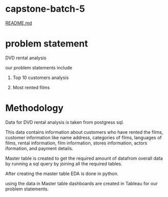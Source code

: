 # capstone-batch-5
[README.md](https://github.com/snethac/capstone-batch-5/files/9703019/README.md)

# problem statement

DVD rental analysis

our problem statements include 

1. Top 10 customers analysis

2. Most rented films
# Methodology

Data for DVD rental analysis is taken from postgress sql.

This data contains information about customers who have rented the films, customer information like name address, categories of films, languages of films, rental information, film information, stores information, actors iformation, and payment details.

Master table is created to get the required amount of datafrom overall data by running a sql query by joining all the required tables.

After creating the master table EDA is done in python.

using the data in Master table dashboards are created in Tableau for our problem statements.


 
